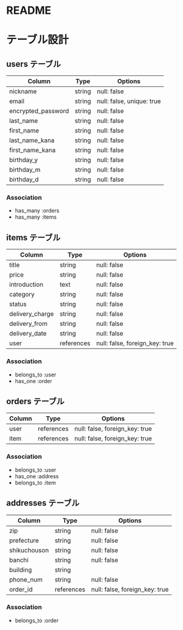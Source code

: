 # README

# テーブル設計

## users テーブル

| Column             | Type   | Options                   |
| ------------------ | ------ | ------------------------- |
| nickname           | string | null: false               |
| email              | string | null: false, unique: true |
| encrypted_password | string | null: false               |
| last_name          | string | null: false               |
| first_name         | string | null: false               |
| last_name_kana     | string | null: false               |
| first_name_kana    | string | null: false               |
| birthday_y         | string | null: false               |
| birthday_m         | string | null: false               |
| birthday_d         | string | null: false               |

### Association

- has_many :orders
- has_many :items

## items テーブル

| Column          | Type       | Options                        |
| --------------- | ---------- | ------------------------------ |
| title           | string     | null: false                    | 
| price           | string     | null: false                    | 
| introduction    | text       | null: false                    | 
| category        | string     | null: false                    | 
| status          | string     | null: false                    | 
| delivery_charge | string     | null: false                    | 
| delivery_from   | string     | null: false                    | 
| delivery_date   | string     | null: false                    | 
| user            | references | null: false, foreign_key: true |

### Association

- belongs_to :user
- has_one :order

## orders テーブル

| Column  | Type       | Options                        |
| ------- | ---------- | ------------------------------ |
| user    | references | null: false, foreign_key: true |
| item    | references | null: false, foreign_key: true |

### Association

- belongs_to :user
- has_one :address
- belongs_to :item

## addresses テーブル


| Column          | Type       | Options                        |
| --------------- | ---------- | ------------------------------ |
| zip             | string     | null: false                    | 
| prefecture      | string     | null: false                    | 
| shikuchouson    | string     | null: false                    | 
| banchi          | string     | null: false                    | 
| building        | string     |                                | 
| phone_num       | string     | null: false                    | 
| order_id        | references | null: false, foreign_key: true |

### Association

- belongs_to :order